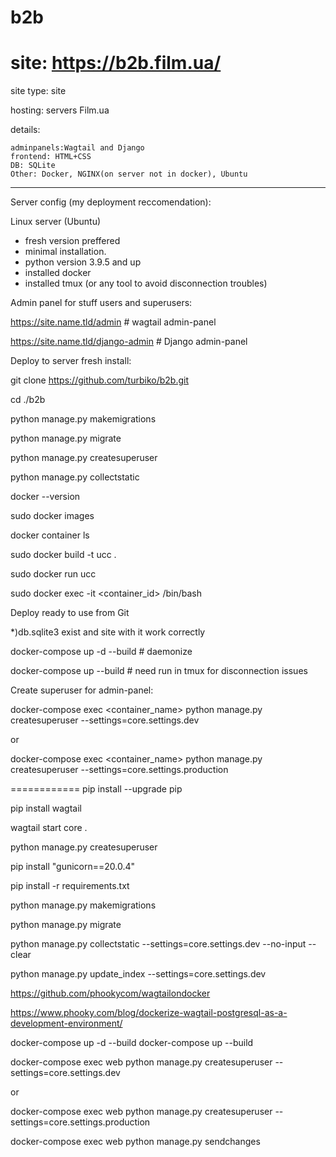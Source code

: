 # b2b
# site: https://b2b.film.ua/

site type: site

hosting: servers Film.ua

details: 

	adminpanels:Wagtail and Django
	frontend: HTML+CSS
	DB: SQLite
	Other: Docker, NGINX(on server not in docker), Ubuntu
-----------------
Server config (my deployment reccomendation):

 Linux server (Ubuntu)
- fresh version preffered
- minimal installation.
- python version 3.9.5 and up
- installed docker
- installed tmux (or any tool to avoid disconnection troubles) 
 
Admin panel for stuff users and superusers:

https://site.name.tld/admin # wagtail admin-panel

https://site.name.tld/django-admin  # Django admin-panel

Deploy to server fresh install:

git clone https://github.com/turbiko/b2b.git

cd ./b2b

python manage.py makemigrations

python manage.py migrate

python manage.py createsuperuser

python manage.py collectstatic

docker --version

sudo docker images

docker container ls

sudo docker build -t ucc .

sudo docker run ucc

sudo docker exec -it <container_id> /bin/bash

Deploy ready to use from Git

*)db.sqlite3 exist and site with it work correctly

docker-compose up -d --build  # daemonize 

docker-compose up  --build  # need run in tmux for disconnection issues

Create superuser for admin-panel:

docker-compose exec   <container_name> python manage.py createsuperuser --settings=core.settings.dev

or 

docker-compose exec   <container_name> python manage.py createsuperuser --settings=core.settings.production



============
pip install --upgrade pip

pip install wagtail

wagtail start  core .

python manage.py createsuperuser

pip install "gunicorn==20.0.4"

pip install -r requirements.txt

python manage.py makemigrations

python manage.py migrate

python manage.py collectstatic  --settings=core.settings.dev --no-input --clear

python manage.py update_index  --settings=core.settings.dev

https://github.com/phookycom/wagtailondocker 

https://www.phooky.com/blog/dockerize-wagtail-postgresql-as-a-development-environment/

docker-compose up -d --build
docker-compose up  --build

docker-compose exec web python manage.py createsuperuser --settings=core.settings.dev

or 

docker-compose exec web python manage.py createsuperuser --settings=core.settings.production


docker-compose exec web python manage.py sendchanges


